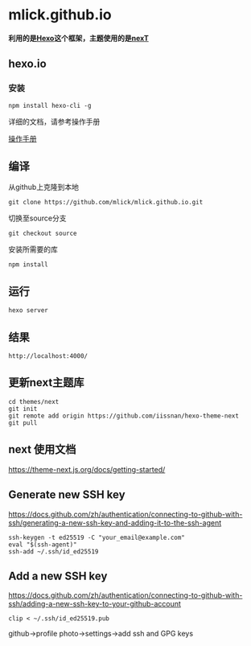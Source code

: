# mlick.github.io
**利用的是[Hexo](https://github.com/hexojs/hexo)这个框架，主题使用的是[nexT](http://theme-next.iissnan.com/)**
## hexo.io

### 安装

```shell
npm install hexo-cli -g
```

详细的文档，请参考操作手册

[操作手册](https://hexo.io/zh-cn/docs/)


## 编译
从github上克隆到本地
```
git clone https://github.com/mlick/mlick.github.io.git
```
切换至source分支 
```
git checkout source
```
安装所需要的库 
```
npm install
```
## 运行
    hexo server
## 结果
    http://localhost:4000/
## 更新next主题库
```
cd themes/next
git init
git remote add origin https://github.com/iissnan/hexo-theme-next
git pull
```

## next 使用文档
https://theme-next.js.org/docs/getting-started/

## Generate new SSH key
https://docs.github.com/zh/authentication/connecting-to-github-with-ssh/generating-a-new-ssh-key-and-adding-it-to-the-ssh-agent
```shell
ssh-keygen -t ed25519 -C "your_email@example.com"
eval "$(ssh-agent)"
ssh-add ~/.ssh/id_ed25519

```

## Add a new SSH key
https://docs.github.com/zh/authentication/connecting-to-github-with-ssh/adding-a-new-ssh-key-to-your-github-account
```shell
clip < ~/.ssh/id_ed25519.pub
```
github->profile photo->settings->add ssh and GPG keys